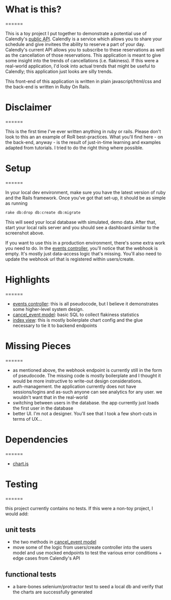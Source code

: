 # What is this?
======

This is a toy project I put together to demonstrate a potential use of Calendly's [public API](https://developer.calendly.com/).  Calendly is a service which allows you to share your schedule and give invitees the ability to reserve a part of your day.  Calendly's current API allows you to subscribe to these reservations as well as the cancellation of those reservations.  This application is meant to give some insight into the trends of cancellations (i.e. flakiness).  If this were a real-world application, I'd look into actual trends that might be useful to Calendly; this application just looks are silly trends.

This front-end of this application is written in plain javascript/html/css and the back-end is written in Ruby On Rails.

# Disclaimer
======

This is the first time I've ever written anything in ruby or rails.  Please don't look to this an an example of RoR best-practices.  What you'll find here - on the back-end, anyway - is the result of just-in-time learning and examples adapted from tutorials.  I tried to do the right thing where possible. 

# Setup
======

In your local dev environment, make sure you have the latest version of ruby and the Rails framework.  Once you've got that set-up, it should be as simple as running

```
rake db:drop db:create db:migrate
```

This will seed your local database with simulated, demo data.  After that, start your local rails server and you should see a dashboard similar to the screenshot above.

If you want to use this in a production environment, there's some extra work you need to do.  In the [events controller](../app/controllers/events_controller.rb), you'll notice that the webhook is empty.  It's mostly just data-access logic that's missing.  You'll also need to update the webhook url that is registered within users/create.

# Highlights
======

* [events controller](../app/controllers/events_controller.rb): this is all pseudocode, but I believe it demonstrates some higher-level system design.
* [cancel_event model](../app/models/cancel_event.rb): basic SQL to collect flakiness statistics
* [index view](../app/views/home/index.html.erb): this is mostly boilerplate chart config and the glue necessary to tie it to backend endpoints

# Missing Pieces
======

* as mentioned above, the webhook endpoint is currently still in the form of pseudocode.  The missing code is mostly boilerplate and I thought it would be more instructive to write-out design considerations.
* auth-management.  the application currently does not have sessions/logins and as-such anyone can see analytics for any user.  we wouldn't want that in the real-world
* switching between users in the database.  the app currently just loads the first user in the database
* better UI.  I'm not a designer.  You'll see that I took a few short-cuts in terms of UX... 

# Dependencies
======

* [chart.js](https://www.chartjs.org/)

# Testing
======

this project currently contains no tests.  If this were a non-toy project, I would add:

## unit tests
* the two methods in [cancel_event model](../app/models/cancel_event.rb)
* move some of the logic from users/create controller into the users model and use mocked endpoints to test the various error conditions + edge cases from Calendly's API

## functional tests
* a bare-bones selenium/protractor test to seed a local db and verify that the charts are successfully generated